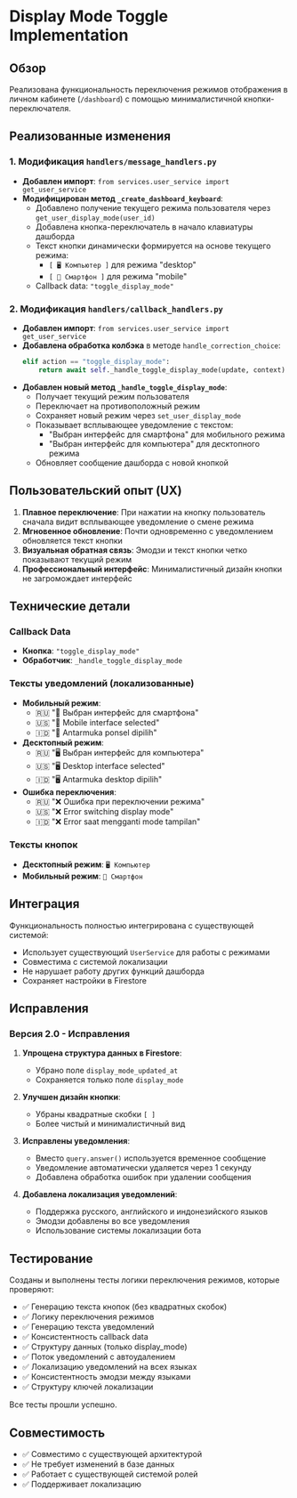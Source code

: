 # Display Mode Toggle Implementation

## Обзор

Реализована функциональность переключения режимов отображения в личном кабинете (`/dashboard`) с помощью минималистичной кнопки-переключателя.

## Реализованные изменения

### 1. Модификация `handlers/message_handlers.py`

- **Добавлен импорт**: `from services.user_service import get_user_service`
- **Модифицирован метод `_create_dashboard_keyboard`**:
  - Добавлено получение текущего режима пользователя через `get_user_display_mode(user_id)`
  - Добавлена кнопка-переключатель в начало клавиатуры дашборда
  - Текст кнопки динамически формируется на основе текущего режима:
    - `[ 🖥️ Компьютер ]` для режима "desktop"
    - `[ 📱 Смартфон ]` для режима "mobile"
  - Callback data: `"toggle_display_mode"`

### 2. Модификация `handlers/callback_handlers.py`

- **Добавлен импорт**: `from services.user_service import get_user_service`
- **Добавлена обработка колбэка** в методе `handle_correction_choice`:
  ```python
  elif action == "toggle_display_mode":
      return await self._handle_toggle_display_mode(update, context)
  ```
- **Добавлен новый метод `_handle_toggle_display_mode`**:
  - Получает текущий режим пользователя
  - Переключает на противоположный режим
  - Сохраняет новый режим через `set_user_display_mode`
  - Показывает всплывающее уведомление с текстом:
    - "Выбран интерфейс для смартфона" для мобильного режима
    - "Выбран интерфейс для компьютера" для десктопного режима
  - Обновляет сообщение дашборда с новой кнопкой

## Пользовательский опыт (UX)

1. **Плавное переключение**: При нажатии на кнопку пользователь сначала видит всплывающее уведомление о смене режима
2. **Мгновенное обновление**: Почти одновременно с уведомлением обновляется текст кнопки
3. **Визуальная обратная связь**: Эмодзи и текст кнопки четко показывают текущий режим
4. **Профессиональный интерфейс**: Минималистичный дизайн кнопки не загромождает интерфейс

## Технические детали

### Callback Data
- **Кнопка**: `"toggle_display_mode"`
- **Обработчик**: `_handle_toggle_display_mode`

### Тексты уведомлений (локализованные)
- **Мобильный режим**: 
  - 🇷🇺 "📱 Выбран интерфейс для смартфона"
  - 🇺🇸 "📱 Mobile interface selected"
  - 🇮🇩 "📱 Antarmuka ponsel dipilih"
- **Десктопный режим**:
  - 🇷🇺 "🖥️ Выбран интерфейс для компьютера"
  - 🇺🇸 "🖥️ Desktop interface selected"
  - 🇮🇩 "🖥️ Antarmuka desktop dipilih"
- **Ошибка переключения**:
  - 🇷🇺 "❌ Ошибка при переключении режима"
  - 🇺🇸 "❌ Error switching display mode"
  - 🇮🇩 "❌ Error saat mengganti mode tampilan"

### Тексты кнопок
- **Десктопный режим**: `🖥️ Компьютер`
- **Мобильный режим**: `📱 Смартфон`

## Интеграция

Функциональность полностью интегрирована с существующей системой:
- Использует существующий `UserService` для работы с режимами
- Совместима с системой локализации
- Не нарушает работу других функций дашборда
- Сохраняет настройки в Firestore

## Исправления

### Версия 2.0 - Исправления

1. **Упрощена структура данных в Firestore**:
   - Убрано поле `display_mode_updated_at`
   - Сохраняется только поле `display_mode`

2. **Улучшен дизайн кнопки**:
   - Убраны квадратные скобки `[ ]`
   - Более чистый и минималистичный вид

3. **Исправлены уведомления**:
   - Вместо `query.answer()` используется временное сообщение
   - Уведомление автоматически удаляется через 1 секунду
   - Добавлена обработка ошибок при удалении сообщения

4. **Добавлена локализация уведомлений**:
   - Поддержка русского, английского и индонезийского языков
   - Эмодзи добавлены во все уведомления
   - Использование системы локализации бота

## Тестирование

Созданы и выполнены тесты логики переключения режимов, которые проверяют:
- ✅ Генерацию текста кнопок (без квадратных скобок)
- ✅ Логику переключения режимов
- ✅ Генерацию текста уведомлений
- ✅ Консистентность callback data
- ✅ Структуру данных (только display_mode)
- ✅ Поток уведомлений с автоудалением
- ✅ Локализацию уведомлений на всех языках
- ✅ Консистентность эмодзи между языками
- ✅ Структуру ключей локализации

Все тесты прошли успешно.

## Совместимость

- ✅ Совместимо с существующей архитектурой
- ✅ Не требует изменений в базе данных
- ✅ Работает с существующей системой ролей
- ✅ Поддерживает локализацию
